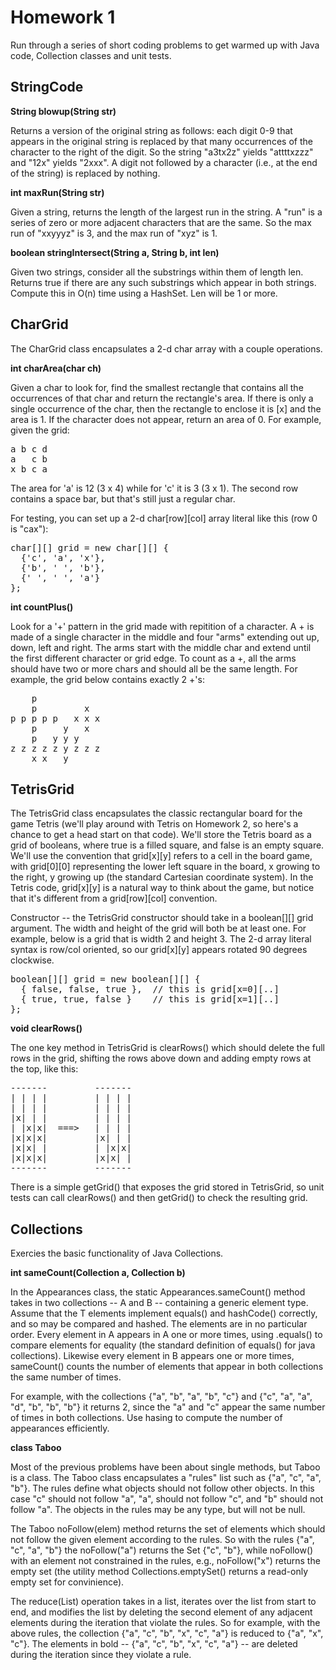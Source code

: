 Homework 1
========== 

Run through a series of short coding problems to get warmed up with Java code, Collection classes and unit tests.

StringCode
---------- 

**String blowup(String str)**

Returns a version of the original string as follows: each digit 0-9 that appears in the original string is replaced by that many occurrences of the character to the right of the digit. So the string "a3tx2z" yields "attttxzzz" and "12x" yields "2xxx". A digit not followed by a character (i.e., at the end of the string) is replaced by nothing.

**int maxRun(String str)**

Given a string, returns the length of the largest run in the string. A "run" is a series of zero or more adjacent characters that are the same. So the max run of "xxyyyz" is 3, and the max run of "xyz" is 1.

**boolean stringIntersect(String a, String b, int len)**

Given two strings, consider all the substrings within them of length len. Returns true if there are any such substrings which appear in both strings. Compute this in O(n) time using a HashSet. Len will be 1 or more.

CharGrid
-------- 

The CharGrid class encapsulates a 2-d char array with a couple operations.

**int charArea(char ch)**

Given a char to look for, find the smallest rectangle that contains all the occurrences of that char and return the rectangle's area. If there is only a single occurrence of the char, then the rectangle to enclose it is [x] and the area is 1. If the character does not appear, return an area of 0. For example, given the grid:

<pre>
a b c d
a   c b
x b c a
</pre>

The area for 'a' is 12 (3 x 4) while for 'c' it is 3 (3 x 1). The second row contains a space bar, but that's still just a regular char.

For testing, you can set up a 2-d char[row][col] array literal like this (row 0 is "cax"):

<pre>
char[][] grid = new char[][] {
  {'c', 'a', 'x'},
  {'b', ' ', 'b'},
  {' ', ' ', 'a'}
};
</pre>

**int countPlus()**

Look for a '+' pattern in the grid made with repitition of a character. A + is made of a single character in the middle and four "arms" extending out up, down, left and right. The arms start with the middle char and extend until the first different character or grid edge. To count as a +, all the arms should have two or more chars and should all be the same length. For example, the grid below contains exactly 2 +'s:

<pre>
    p
    p         x
p p p p p   x x x
    p     y   x
    p   y y y 
z z z z z y z z z 
    x x   y
</pre>

TetrisGrid
---------- 

The TetrisGrid class encapsulates the classic rectangular board for the game Tetris (we'll play around with Tetris on Homework 2, so here's a chance to get a head start on that code). We'll store the Tetris board as a grid of booleans, where true is a filled square, and false is an empty square. We'll use the convention that grid[x][y] refers to a cell in the board game, with grid[0][0] representing the lower left square in the board, x growing to the right, y growing up (the standard Cartesian coordinate system). In the Tetris code, grid[x][y] is a natural way to think about the game, but notice that it's different from a grid[row][col] convention.

Constructor -- the TetrisGrid constructor should take in a boolean[][] grid argument. The width and height of the grid will both be at least one. For example, below is a grid that is width 2 and height 3. The 2-d array literal syntax is row/col oriented, so our grid[x][y] appears rotated 90 degrees clockwise.

<pre>
boolean[][] grid = new boolean[][] {
  { false, false, true },  // this is grid[x=0][..]
  { true, true, false }    // this is grid[x=1][..]
};
</pre>

**void clearRows()**

The one key method in TetrisGrid is clearRows() which should delete the full rows in the grid, shifting the rows above down and adding empty rows at the top, like this:

<pre>
-------         ------- 
| | | |         | | | | 
| | | |         | | | | 
|x| | |         | | | |
| |x|x|  ===>   | | | |
|x|x|x|         |x| | |
|x|x| |         | |x|x|
|x|x|x|         |x|x| |
-------         -------
</pre>

There is a simple getGrid() that exposes the grid stored in TetrisGrid, so unit tests can call clearRows() and then getGrid() to check the resulting grid.

Collections
----------- 

Exercies the basic functionality of Java Collections.

**<T> int sameCount(Collection<T> a, Collection<T> b)**

In the Appearances class, the static Appearances.sameCount() method takes in two collections -- A and B -- containing a generic <T> element type. Assume that the T elements implement equals() and hashCode() correctly, and so may be compared and hashed. The elements are in no particular order. Every element in A appears in A one or more times, using .equals() to compare elements for equality (the standard definition of equals() for java collections). Likewise every element in B appears one or more times, sameCount() counts the number of elements that appear in both collections the same number of times.

For example, with the collections {"a", "b", "a", "b", "c"} and {"c", "a", "a", "d", "b", "b", "b"} it returns 2, since the "a" and "c" appear the same number of times in both collections. Use hasing to compute the number of appearances efficiently.

**class Taboo<T>**

Most of the previous problems have been about single methods, but Taboo is a class. The Taboo class encapsulates a "rules" list such as {"a", "c", "a", "b"}. The rules define what objects should not follow other objects. In this case "c" should not follow "a", "a", should not follow "c", and "b" should not follow "a". The objects in the rules may be any type, but will not be null.

The Taboo noFollow(elem) method returns the set of elements which should not follow the given element according to the rules. So with the rules {"a", "c", "a", "b"} the noFollow("a") returns the Set {"c", "b"}, while noFollow() with an element not constrained in the rules, e.g., noFollow("x") returns the empty set (the utility method Collections.emptySet() returns a read-only empty set for convinience).

The reduce(List<T>) operation takes in a list, iterates over the list from start to end, and modifies the list by deleting the second element of any adjacent elements during the iteration that violate the rules. So for example, with the above rules, the collection {"a", "c", "b", "x", "c", "a"} is reduced to {"a", "x", "c"}. The elements in bold -- {"a", "c", "b", "x", "c", "a"} -- are deleted during the iteration since they violate a rule.